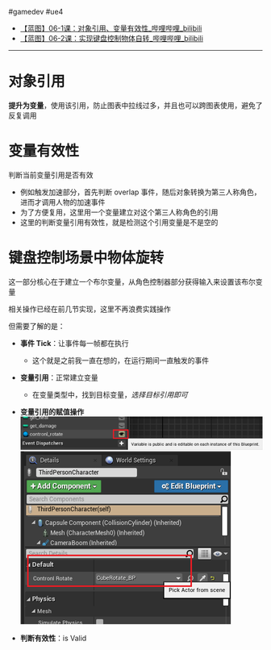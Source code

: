 #gamedev  #ue4 
- [【蓝图】06-1课：对象引用、变量有效性\_哔哩哔哩\_bilibili](https://www.bilibili.com/video/BV164411Y732?t=103.7&p=38)
- [【蓝图】06-2课：实现键盘控制物体自转\_哔哩哔哩\_bilibili](https://www.bilibili.com/video/BV164411Y732?t=35.9&p=39)
---
# 对象引用
**提升为变量**，使用该引用，防止图表中拉线过多，并且也可以跨图表使用，避免了反复调用
# 变量有效性
判断当前变量引用是否有效
- 例如触发加速部分，首先判断 overlap 事件，随后对象转换为第三人称角色，进而才调用人物的加速事件
- 为了方便复用，这里用一个变量建立对这个第三人称角色的引用
- 这里的判断变量引用有效性，就是检测这个引用变量是不是空的
# 键盘控制场景中物体旋转

这一部分核心在于建立一个布尔变量，从角色控制器部分获得输入来设置该布尔变量

相关操作已经在前几节实现，这里不再浪费实践操作

但需要了解的是：
- **事件 Tick**：让事件每一帧都在执行
	- 这个就是之前我一直在想的，在运行期间一直触发的事件
- **变量引用**：正常建立变量
	- 在变量类型中，找到目标变量，*选择目标引用即可*
- **变量引用的赋值操作**
![](img/Pasted%20image%2020240116145052.png)
![](img/Pasted%20image%2020240116145142.png)

- **判断有效性**：is Valid


